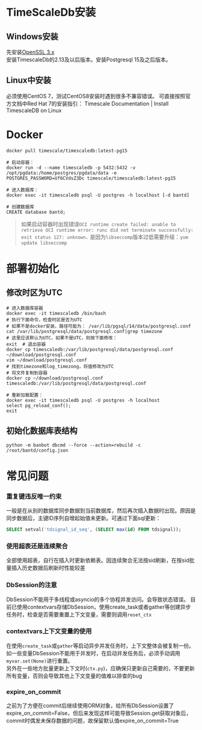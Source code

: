 # TimeScaleDb安装
## Windows安装
先安装[OpenSSL 3.x](https://slproweb.com/products/Win32OpenSSL.html)  
安装TimescaleDb的2.13及以后版本。安装Postgresql 15及之后版本。  

## Linux中安装
必须使用CentOS 7，测试CentOS8安装时遇到很多不兼容错误。
可直接按照官方文档中Red Hat 7的安装指引：
Timescale Documentation | Install TimescaleDB on Linux
# Docker
```shell
docker pull timescale/timescaledb:latest-pg15

# 启动容器：
docker run -d --name timescaledb -p 5432:5432 -v /opt/pgdata:/home/postgres/pgdata/data -e POSTGRES_PASSWORD=Uf6CVdsZ3Dc timescale/timescaledb:latest-pg15

# 进入数据库：
docker exec -it timescaledb psql -U postgres -h localhost [-d bantd]

# 创建数据库
CREATE database bantd;
```
> 如果启动容器时出现错误`OCI runtime create failed: unable to retrieve OCI runtime error: runc did not terminate successfully: exit status 127: unknown.` 是因为`libseccomp`版本过低需要升级：`yum update libseccomp`

# 部署初始化
## 修改时区为UTC
```shell
# 进入数据库容器
docker exec -it timescaledb /bin/bash
# 执行下面命令，检查时区是否为UTC
# 如果不是docker安装，路径可能为： /var/lib/pgsql/14/data/postgresql.conf
cat /var/lib/postgresql/data/postgresql.conf|grep timezone
# 这里应该默认为UTC，如果不是UTC，则按下面修改：
exit  # 退出容器
docker cp timescaledb:/var/lib/postgresql/data/postgresql.conf ~/download/postgresql.conf
vim ~/download/postgresql.conf
# 找到timezone和log_timezong，将值修改为UTC
# 将文件复制到容器
docker cp ~/download/postgresql.conf timescaledb:/var/lib/postgresql/data/postgresql.conf

# 重新加载配置：
docker exec -it timescaledb psql -U postgres -h localhost
select pg_reload_conf();
exit
```
## 初始化数据库表结构
```shell
python -m banbot dbcmd --force --action=rebuild -c /root/bantd/config.json
```

# 常见问题
### 重复键违反唯一约束
一般是在从别的数据库同步数据到当前数据库，然后再次插入数据时出现。原因是同步数据后，主键ID序列自增起始值未更新。可通过下面sql更新：
```sql
SELECT setval('tdsignal_id_seq', (SELECT max(id) FROM tdsignal));
```
### 使用超表还是连续聚合
全部使用超表，自行在插入时更新依赖表。因连续聚合无法按sid刷新，在按sid批量插入历史数据后刷新时性能较差
### DbSession的注意
DbSession不能用于多线程或asyncio的多个协程并发访问。会导致状态错误。
目前已使用contextvars存储DbSession，使用create_task或者gather等创建异步任务时，检查是否需要重置上下文变量，需要则调用`reset_ctx`
### contextvars上下文变量的使用
在使用`create_task`或`gather`等启动异步并发任务时，上下文整体会被复制一份。  
如一些变量DbSession不能用于并发时，在启动并发任务后，必须手动调用`myvar.set(None)`进行重置。  
另外在一些地方批量更新上下文时(`ctx.py`)，应确保只更新自己需要的，不要更新所有变量，否则会导致其他上下文变量的值难以排查的bug
### expire_on_commit
之前为了方便在commit后继续使用ORM对象，给所有DbSession设置了expire_on_commit=False，但后来发现这样可能导致Session.get获取对象后，
commit时偶发未保存数据的问题，故保留默认值expire_on_commit=True
